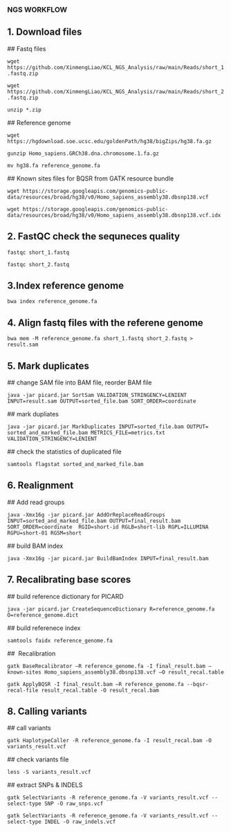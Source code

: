 ### NGS WORKFLOW

## 1. Download files

## Fastq files

`wget https://github.com/XinmengLiao/KCL_NGS_Analysis/raw/main/Reads/short_1.fastq.zip`

`wget https://github.com/XinmengLiao/KCL_NGS_Analysis/raw/main/Reads/short_2.fastq.zip`

`unzip *.zip`

## Reference genome

`wget https://hgdownload.soe.ucsc.edu/goldenPath/hg38/bigZips/hg38.fa.gz`

`gunzip Homo_sapiens.GRCh38.dna.chromosome.1.fa.gz`

`mv hg38.fa reference_genome.fa`

## Known sites files for BQSR from GATK resource bundle

`wget https://storage.googleapis.com/genomics-public-data/resources/broad/hg38/v0/Homo_sapiens_assembly38.dbsnp138.vcf`

`wget https://storage.googleapis.com/genomics-public-data/resources/broad/hg38/v0/Homo_sapiens_assembly38.dbsnp138.vcf.idx`

## 2. FastQC check the sequneces quality

`fastqc short_1.fastq`

`fastqc short_2.fastq`

## 3.Index reference genome

`bwa index reference_genome.fa`

## 4. Align fastq files with the referene genome

`bwa mem -M reference_genome.fa short_1.fastq short_2.fastq > result.sam`

## 5. Mark duplicates

## change SAM file into BAM file, reorder BAM file

`java -jar picard.jar SortSam VALIDATION_STRINGENCY=LENIENT INPUT=result.sam OUTPUT=sorted_file.bam SORT_ORDER=coordinate`

## mark dupliates

`java -jar picard.jar MarkDuplicates INPUT=sorted_file.bam OUTPUT= sorted_and_marked_file.bam METRICS_FILE=metrics.txt VALIDATION_STRINGENCY=LENIENT`

## check the statistics of duplicated file

`samtools flagstat sorted_and_marked_file.bam`

## 6. Realignment

## Add read groups

`java -Xmx16g -jar picard.jar AddOrReplaceReadGroups INPUT=sorted_and_marked_file.bam OUTPUT=final_result.bam SORT_ORDER=coordinate  RGID=short-id RGLB=short-lib RGPL=ILLUMINA RGPU=short-01 RGSM=short`

## build BAM index

`java -Xmx16g -jar picard.jar BuildBamIndex INPUT=final_result.bam`


## 7. Recalibrating base scores
## build reference dictionary for PICARD

`java -jar picard.jar CreateSequenceDictionary R=reference_genome.fa O=reference_genome.dict`

## build referenece index

`samtools faidx reference_genome.fa`

##  Recalibration

`gatk BaseRecalibrator –R reference_genome.fa -I final_result.bam –known-sites Homo_sapiens_assembly38.dbsnp138.vcf –O result_recal.table`

`gatk ApplyBQSR -I final_result.bam –R reference_genome.fa --bqsr-recal-file result_recal.table -O result_recal.bam`


## 8. Calling variants

## call variants

`gatk HaplotypeCaller -R reference_genome.fa -I result_recal.bam -O variants_result.vcf`

## check variants file

`less -S variants_result.vcf`

## extract SNPs & INDELS

`gatk SelectVariants -R reference_genome.fa -V variants_result.vcf --select-type SNP -O raw_snps.vcf`

`gatk SelectVariants -R reference_genome.fa -V variants_result.vcf --select-type INDEL -O raw_indels.vcf`
